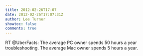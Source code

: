 ```yaml
---
title: 2012-02-26T17-07
date: 2012-02-26T17:07:31Z
author: Lee Turner
showtoc: false
comments: true
---
```


RT @UberFacts: The average PC owner spends 50 hours a year troubleshooting. The average Mac owner spends 5 hours a year.

